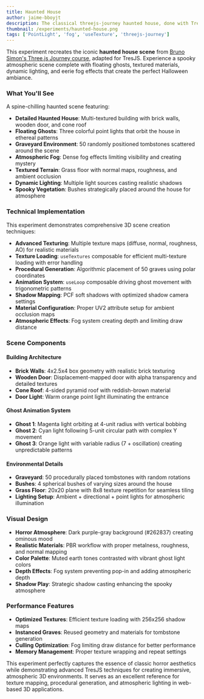 ```yaml
---
title: Haunted House
author: jaime-bboyjt
description: The classical threejs-journey haunted house, done with TresJs
thumbnail: /experiments/haunted-house.png
tags: ['PointLight', 'fog', 'useTexture', 'threejs-journey']
---
```


This experiment recreates the iconic **haunted house scene** from [Bruno Simon's Three.js Journey course](https://threejs-journey.com/), adapted for TresJS. Experience a spooky atmospheric scene complete with floating ghosts, textured materials, dynamic lighting, and eerie fog effects that create the perfect Halloween ambiance.

### What You'll See

A spine-chilling haunted scene featuring:

- **Detailed Haunted House**: Multi-textured building with brick walls, wooden door, and cone roof
- **Floating Ghosts**: Three colorful point lights that orbit the house in ethereal patterns
- **Graveyard Environment**: 50 randomly positioned tombstones scattered around the scene
- **Atmospheric Fog**: Dense fog effects limiting visibility and creating mystery
- **Textured Terrain**: Grass floor with normal maps, roughness, and ambient occlusion
- **Dynamic Lighting**: Multiple light sources casting realistic shadows
- **Spooky Vegetation**: Bushes strategically placed around the house for atmosphere

### Technical Implementation

This experiment demonstrates comprehensive 3D scene creation techniques:

- **Advanced Texturing**: Multiple texture maps (diffuse, normal, roughness, AO) for realistic materials
- **Texture Loading**: `useTextures` composable for efficient multi-texture loading with error handling
- **Procedural Generation**: Algorithmic placement of 50 graves using polar coordinates
- **Animation System**: `useLoop` composable driving ghost movement with trigonometric patterns
- **Shadow Mapping**: PCF soft shadows with optimized shadow camera settings
- **Material Configuration**: Proper UV2 attribute setup for ambient occlusion maps
- **Atmospheric Effects**: Fog system creating depth and limiting draw distance

### Scene Components

#### **Building Architecture**
- **Brick Walls**: 4x2.5x4 box geometry with realistic brick texturing
- **Wooden Door**: Displacement-mapped door with alpha transparency and detailed textures
- **Cone Roof**: 4-sided pyramid roof with reddish-brown material
- **Door Light**: Warm orange point light illuminating the entrance

#### **Ghost Animation System**
- **Ghost 1**: Magenta light orbiting at 4-unit radius with vertical bobbing
- **Ghost 2**: Cyan light following 5-unit circular path with complex Y movement
- **Ghost 3**: Orange light with variable radius (7 + oscillation) creating unpredictable patterns

#### **Environmental Details**
- **Graveyard**: 50 procedurally placed tombstones with random rotations
- **Bushes**: 4 spherical bushes of varying sizes around the house
- **Grass Floor**: 20x20 plane with 8x8 texture repetition for seamless tiling
- **Lighting Setup**: Ambient + directional + point lights for atmospheric illumination

### Visual Design

- **Horror Atmosphere**: Dark purple-gray background (#262837) creating ominous mood
- **Realistic Materials**: PBR workflow with proper metalness, roughness, and normal mapping
- **Color Palette**: Muted earth tones contrasted with vibrant ghost light colors
- **Depth Effects**: Fog system preventing pop-in and adding atmospheric depth
- **Shadow Play**: Strategic shadow casting enhancing the spooky atmosphere

### Performance Features

- **Optimized Textures**: Efficient texture loading with 256x256 shadow maps
- **Instanced Graves**: Reused geometry and materials for tombstone generation
- **Culling Optimization**: Fog limiting draw distance for better performance
- **Memory Management**: Proper texture wrapping and repeat settings

This experiment perfectly captures the essence of classic horror aesthetics while demonstrating advanced TresJS techniques for creating immersive, atmospheric 3D environments. It serves as an excellent reference for texture mapping, procedural generation, and atmospheric lighting in web-based 3D applications.